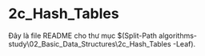 # 2c_Hash_Tables

Đây là file README cho thư mục $(Split-Path algorithms-study\02_Basic_Data_Structures\2c_Hash_Tables -Leaf).
